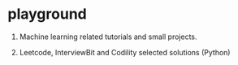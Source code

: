 # playground

1. Machine learning related tutorials and small projects.

2. Leetcode, InterviewBit and Codility selected solutions (Python)